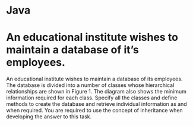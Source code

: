 # Java
# An educational institute wishes to maintain a database of it’s employees.

An educational institute wishes to maintain a database of its employees. The database is divided into a number of classes whose hierarchical relationships are shown in Figure 1. The diagram also shows the minimum information required for each class. Specify all the classes and define methods to create the database and retrieve individual information as and when required. You are required to use the concept of inheritance when developing the answer to this task.

